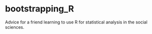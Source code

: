 # bootstrapping_R
Advice for a friend learning to use R for statistical analysis in the social sciences.
